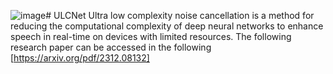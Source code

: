 ![image](https://github.com/user-attachments/assets/ec269e7a-7040-44c1-b9d2-8ea68bade1f2)# ULCNet
Ultra low complexity noise cancellation is a method for reducing the computational complexity of deep neural networks to enhance speech in real-time on devices with limited resources. The following research paper can be accessed in the following 
[https://arxiv.org/pdf/2312.08132]
